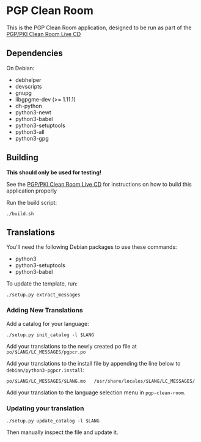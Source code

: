 PGP Clean Room
==============

This is the PGP Clean Room application, designed to be run as part of the
[PGP/PKI Clean Room Live CD](https://salsa.debian.org/tookmund-guest/make-pgp-clean-room)

Dependencies
------------
On Debian:

* debhelper
* devscripts
* gnupg
* libgpgme-dev (>= 1.11.1)
* dh-python
* python3-newt
* python3-babel
* python3-setuptools
* python3-all
* python3-gpg

Building
--------
**This should only be used for testing!**

See the [PGP/PKI Clean Room Live CD](https://salsa.debian.org/tookmund-guest/make-pgp-clean-room/blob/master/README.md)
for instructions on how to build this application properly

Run the build script:
```
./build.sh
```

Translations
------------
You'll need the following Debian packages to use these commands:

* python3
* python3-setuptools
* python3-babel

To update the template, run:
```
./setup.py extract_messages
```

### Adding New Translations
Add a catalog for your language:
```
./setup.py init_catalog -l $LANG
```

Add your translations to the newly created po file at `po/$LANG/LC_MESSAGES/pgpcr.po`

Add your translations to the install file by appending the line below to `debian/python3-pgpcr.install`:
```
po/$LANG/LC_MESSAGES/$LANG.mo	/usr/share/locales/$LANG/LC_MESSAGES/
```

Add your translation to the language selection menu in `pgp-clean-room`.

### Updating your translation
```
./setup.py update_catalog -l $LANG
```

Then manually inspect the file and update it.
